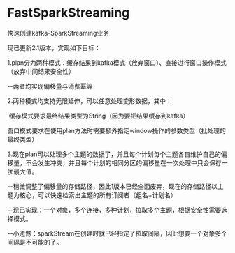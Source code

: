 # FastSparkStreaming

快速创建kafka-SparkStreaming业务

现已更新2.1版本，实现如下目标：

1.plan分为两种模式：缓存结果到kafka模式（放弃窗口）、直接进行窗口操作模式（放弃中间结果安全性）

--两者均实现偏移量与消费幂等

2.两种模式均支持无限延伸，可以任意处理变形数据，其中：

​	缓存模式要求最终结果类型为String（因为要把结果缓存到kafka）

​	窗口模式要求在使用plan方法时需要额外指定window操作的参数类型（批处理的最终类型）

3.现在plan可以处理多个主题的数据了，并且每个计划每个主题各自维护自己的偏移量，不会发生冲突，并且每个计划的相同分区的偏移量在一次处理中只会保存一次最大值。



--稍微调整了偏移量的存储路径，因此1版本已经全面废弃，现在的存储路径以主题为核心，可以快速检索出主题的所有订阅者（组名+计划名）

--现已实现：一个对象，多个连接，多种计划，拉取多个主题，根据安全性需要选择模式。

--小遗憾：sparkStream在创建时就已经指定了拉取间隔，因此想要一个对象多个间隔是不可能的了。